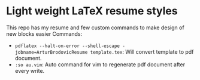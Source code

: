 Light weight LaTeX resume styles
================================
This repo has my resume and few custom commands to make design of new blocks easier
Commands:
 - `pdflatex --halt-on-error --shell-escape -jobname=ArturBrodovicResume template.tex`: Will convert template to pdf document.
 - `:so au.vim`: Auto command for vim to regenerate pdf document after every write.
